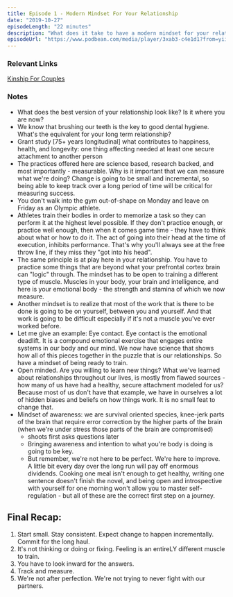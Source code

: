 ```yaml
---
title: Episode 1 - Modern Mindset For Your Relationship
date: "2019-10-27"
episodeLength: "22 minutes"
description: "What does it take to have a modern mindset for your relationship? In a marriage with children and chores, how do you find the time for connection? Explore the secrets in our new podcast - The Relationship Algorithm!"
episodeUrl: "https://www.podbean.com/media/player/3xab3-c4e1d1?from=yiiadmin&download=1&version=1&skin=1&btn-skin=107&auto=0&share=1&fonts=Helvetica&download=1&rtl=0&pbad=1"
---
```


### Relevant Links

[Kinship For Couples](https://kinshipforcouples.com)

### Notes

* What does the best version of your relationship look like? Is it where you are now?
* We know that brushing our teeth is the key to good dental hygiene. What's the equivalent for your long term relationship?
* Grant study [75+ years longitudinal] what contributes to happiness, health, and longevity: one thing affecting needed at least one secure attachment to another person
* The practices offered here are science based, research backed, and most importantly - measurable. Why is it important that we can measure what we're doing? Change is going to be small and incremental, so being able to keep track over a long period of time will be critical for measuring success.
* You don't walk into the gym out-of-shape on Monday and leave on Friday as an Olympic athlete.
* Athletes train their bodies in order to memorize a task so they can perform it at the highest level possible. If they don't practice enough, or practice well enough, then when it comes game time - they have to think about what or how to do it. The act of going into their head at the time of execution, inhibits performance. That's why you'll always see at the free throw line, if they miss they "got into his head".
* The same principle is at play here in your relationship. You have to practice some things that are beyond what your prefrontal cortex brain can "logic" through. The mindset has to be open to training a different type of muscle. Muscles in your body, your brain and intelligence, and here is your emotional body - the strength and stamina of which we now measure.
* Another mindset is to realize that most of the work that is there to be done is going to be on yourself, between you and yourself. And that work is going to be difficult especially if it's not a muscle you've ever worked before.
* Let me give an example: Eye contact. Eye contact is the emotional deadlift. It is a compound emotional exercise that engages entire systems in our body and our mind. We now have science that shows how all of this pieces together in the puzzle that is our relationships. So have a mindset of being ready to train.
* Open minded. Are you willing to learn new things? What we've learned about relationships throughout our lives, is mostly from flawed sources - how many of us have had a healthy, secure attachment modeled for us? Because most of us don't have that example, we have in ourselves a lot of hidden biases and beliefs on how things work. It is no small feat to change that.
* Mindset of awareness: we are survival oriented species, knee-jerk parts of the brain that require error correction by the higher parts of the brain (when we're under stress those parts of the brain are compromised)
	* shoots first asks questions later
	* Bringing awareness and intention to what you're body is doing is going to be key.
	* But remember, we're not here to be perfect. We're here to improve. A little bit every day over the long run will pay off enormous dividends. Cooking one meal isn't enough to get healthy, writing one sentence doesn't finish the novel, and being open and introspective with yourself for one morning won't allow you to master self-regulation - but all of these are the correct first step on a journey.

## Final Recap:
1. Start small. Stay consistent. Expect change to happen incrementally. Commit for the long haul.
2. It's not thinking or doing or fixing. Feeling is an entireLY different muscle to train.
3. You have to look inward for the answers.
4. Track and measure.
5. We're not after perfection. We're not trying to never fight with our partners.
